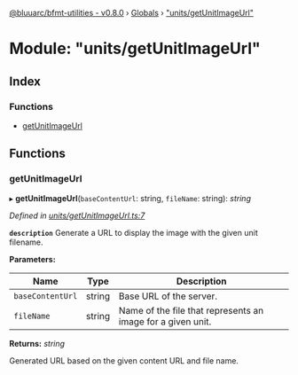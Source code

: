 [@bluuarc/bfmt-utilities - v0.8.0](../README.md) › [Globals](../globals.md) › ["units/getUnitImageUrl"](_units_getunitimageurl_.md)

# Module: "units/getUnitImageUrl"

## Index

### Functions

* [getUnitImageUrl](_units_getunitimageurl_.md#getunitimageurl)

## Functions

###  getUnitImageUrl

▸ **getUnitImageUrl**(`baseContentUrl`: string, `fileName`: string): *string*

*Defined in [units/getUnitImageUrl.ts:7](https://github.com/BluuArc/bfmt-utilities/blob/master/src/units/getUnitImageUrl.ts#L7)*

**`description`** Generate a URL to display the image with the given unit filename.

**Parameters:**

Name | Type | Description |
------ | ------ | ------ |
`baseContentUrl` | string | Base URL of the server. |
`fileName` | string | Name of the file that represents an image for a given unit. |

**Returns:** *string*

Generated URL based on the given content URL and file name.
